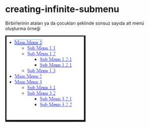 # creating-infinite-submenu

Birbirlerinin ataları ya da çocukları şeklinde sonsuz sayıda alt menü oluşturma örneği


![submenu](parentchild.jpg)
